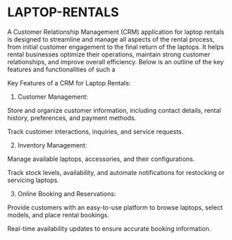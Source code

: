 # LAPTOP-RENTALS
A Customer Relationship Management (CRM) application for laptop rentals is designed to streamline and manage all aspects of the rental process, from initial customer engagement to the final return of the laptops. It helps rental businesses optimize their operations, maintain strong customer relationships, and improve overall efficiency. Below is an outline of the key features and functionalities of such a 

Key Features of a CRM for Laptop Rentals:

1. Customer Management:

Store and organize customer information, including contact details, rental history, preferences, and payment methods.

Track customer interactions, inquiries, and service requests.

2. Inventory Management:

Manage available laptops, accessories, and their configurations.

Track stock levels, availability, and automate notifications for restocking or servicing laptops.


3. Online Booking and Reservations:

Provide customers with an easy-to-use platform to browse laptops, select models, and place rental bookings.

Real-time availability updates to ensure accurate booking information.
